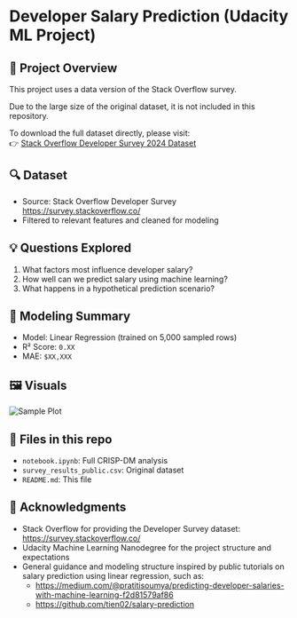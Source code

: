 # Developer Salary Prediction (Udacity ML Project)

## 📌 Project Overview
This project uses a data version of the Stack Overflow survey.

Due to the large size of the original dataset, it is not included in this repository.

To download the full dataset directly, please visit:  
👉 [Stack Overflow Developer Survey 2024 Dataset](https://survey.stackoverflow.co/datasets/stack-overflow-developer-survey-2024.zip)


## 🔍 Dataset
- Source: Stack Overflow Developer Survey https://survey.stackoverflow.co/
- Filtered to relevant features and cleaned for modeling

## 💡 Questions Explored
1. What factors most influence developer salary?
2. How well can we predict salary using machine learning?
3. What happens in a hypothetical prediction scenario?

## 🧪 Modeling Summary
- Model: Linear Regression (trained on 5,000 sampled rows)
- R² Score: `0.XX`
- MAE: `$XX,XXX`

## 🖼️ Visuals
![Sample Plot](images/salary_by_education.png)

## 📁 Files in this repo
- `notebook.ipynb`: Full CRISP-DM analysis
- `survey_results_public.csv`: Original dataset
- `README.md`: This file

## 🙏 Acknowledgments

- Stack Overflow for providing the Developer Survey dataset: https://survey.stackoverflow.co/
- Udacity Machine Learning Nanodegree for the project structure and expectations
- General guidance and modeling structure inspired by public tutorials on salary prediction using linear regression, such as:
  - https://medium.com/@pratitisoumya/predicting-developer-salaries-with-machine-learning-f2d81579af86
  - https://github.com/tien02/salary-prediction

